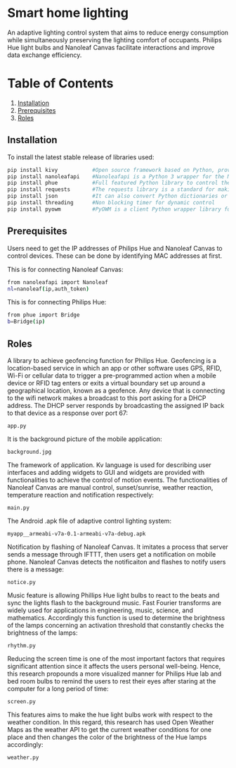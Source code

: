 # Smart home lighting
An adaptive lighting control system that aims to reduce energy consumption while simultaneously preserving the lighting comfort of occupants. Philips Hue light bulbs and Nanoleaf Canvas facilitate interactions and improve data exchange efficiency.

# Table of Contents
1. [Installation](#Installation)
2. [Prerequisites](#Prerequisites)
3. [Roles](#Roles)

## Installation
To install the latest stable release of libraries used:

```bash
pip install kivy           #Open source framework based on Python, providing GUI for developing software
pip install nanoleafapi    #Nanoleafapi is a Python 3 wrapper for the Nanoleaf OpenAPI
pip install phue           #Full featured Python library to control the Philips Hue lighting system
pip install requests       #The requests library is a standard for making HTTP requests in Python
pip install json           #It can also convert Python dictionaries or lists into JSON strings
pip install threading      #Non blocking timer for dynamic control
pip install pyowm          #PyOWM is a client Python wrapper library for accessing OpenWeatherMap web APIs
```

## Prerequisites
Users need to get the IP addresses of Philips Hue and Nanoleaf Canvas to control devices. These can be done by identifying MAC addresses at first. 

This is for connecting Nanoleaf Canvas:
```bash
from nanoleafapi import Nanoleaf
nl=nanoleaf(ip,auth_token)
```
This is for connecting Philips Hue:
```bash
from phue import Bridge
b=Bridge(ip)
```

## Roles

A library to achieve geofencing function for Philips Hue. Geofencing is a location-based service in which an app or other software uses GPS,  RFID, Wi-Fi or cellular data to trigger a pre-programmed action when a mobile device or RFID tag enters or exits a virtual boundary set up around a geographical location, known as a geofence. Any device that is connecting to the wifi network makes a broadcast to this port asking for a DHCP address. The DHCP server responds by broadcasting the assigned IP back to that device as a response over port 67:
```
app.py
```

It is the background picture of the mobile application:
```
background.jpg
```

The framework of application. Kv language is used for describing user interfaces and adding widgets to GUI and widgets are provided with functionalities to achieve the control of motion events. The functionalities of Nanoleaf Canvas are manual control, sunset/sunrise, weather reaction, temperature reaction and notification respectively:
```
main.py
```

The Android .apk file of adaptive control lighting system:
```
myapp__armeabi-v7a-0.1-armeabi-v7a-debug.apk
```

Notification by flashing of Nanoleaf Canvas. It imitates a process that server sends a message through IFTTT, then users get a notification on mobile phone. Nanoleaf Canvas detects the notificaiton and flashes to notify users there is a message:
```
notice.py
```

Music feature is allowing Phillips Hue light bulbs to react to the beats and sync the lights flash to the background music. Fast Fourier transforms are widely used for applications in engineering, music, science, and mathematics. Accordingly this function is used to determine the brightness of the lamps concerning an activation threshold that constantly checks the brightness of the lamps:
```
rhythm.py
```

Reducing the screen time is one of the most important factors that requires significant attention since it affects the users personal well-being. Hence, this research propounds a more visualized manner for Philips Hue lab and bed room bulbs to remind the users to rest their eyes after staring at the computer for a long period of time:
```
screen.py
```

This features aims to make the hue light bulbs work with respect to the weather condition. In this regard, this research has used Open Weather Maps as the weather API to get the current weather conditions for one place and then changes the color of the brightness of the Hue lamps accordingly:
```
weather.py
```
